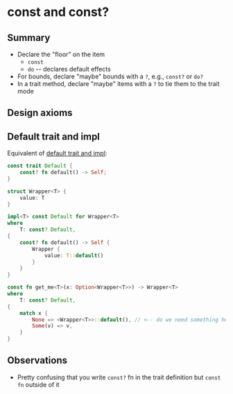 # const and const?

## Summary

* Declare the "floor" on the item
    * `const`
    * `do` -- declares default effects
* For bounds, declare "maybe" bounds with a `?`, e.g., `const?` or `do?`
* In a trait method, declare "maybe" items with a `?` to tie them to the trait mode

## Design axioms

## Default trait and impl

Equivalent of [default trait and impl](./formality-example.md#default-trait-and-impl):

```rust
const trait Default {
    const? fn default() -> Self;
}

struct Wrapper<T> {
    value: T
}

impl<T> const Default for Wrapper<T>
where
    T: const? Default,
{
    const? fn default() -> Self {
        Wrapper {
            value: T::default()
        }
    }
}

const fn get_me<T>(x: Option<Wrapper<T>>) -> Wrapper<T>
where
    T: const? Default,
{
    match x {
        None => <Wrapper<T>>::default(), // <-- do we need something here?
        Some(v) => v,
    }
}
```

## Observations

* Pretty confusing that you write `const?` fn in the trait definition but `const fn` outside of it
